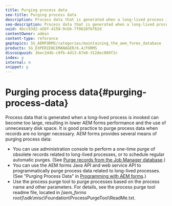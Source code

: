 ```yaml
---
title: Purging process data
seo-title: Purging process data
description: Process data that is generated when a long-lived process is invoked can become too large, resulting in lower AEM forms performance and the use of unnecessary disk space. See how you can purge process data.
seo-description: Process data that is generated when a long-lived process is invoked can become too large, resulting in lower AEM forms performance and the use of unnecessary disk space. See how you can purge process data.
uuid: 4bcc93d2-a56f-4158-9cbb-7f0628fb762d
contentOwner: admin
content-type: reference
geptopics: SG_AEMFORMS/categories/maintaining_the_aem_forms_database
products: SG_EXPERIENCEMANAGER/6.4/FORMS
discoiquuid: 3bec2d4b-c9fb-4d13-87e0-312dec009f2c
index: y
internal: n
snippet: y
---
```


# Purging process data{#purging-process-data}

Process data that is generated when a long-lived process is invoked can become too large, resulting in lower AEM forms performance and the use of unnecessary disk space. It is good practice to purge process data when records are no longer necessary. AEM forms provides several means of purging process data:

* You can use administration console to perform a one-time purge of obsolete records related to long-lived processes, or to schedule regular automatic purges. (See [Purge records from the Job Manager database](../../../forms/using/admin-help/purge-records-job-manager-database.md#purge-records-from-the-job-manager-database).)
* You can use the AEM forms Java API and web service API to programmatically purge process data related to long-lived processes. (See "Purging Process Data" in [Programming with AEM forms](http://www.adobe.com/go/learn_aemforms_programming_63).)
* Use the process purge tool to purge processes based on the process name and other parameters. For details, see the process purge tool readme file, located in *[aem_forms root]*\sdk\misc\Foundation\ProcessPurgeTool\ReadMe.txt.

